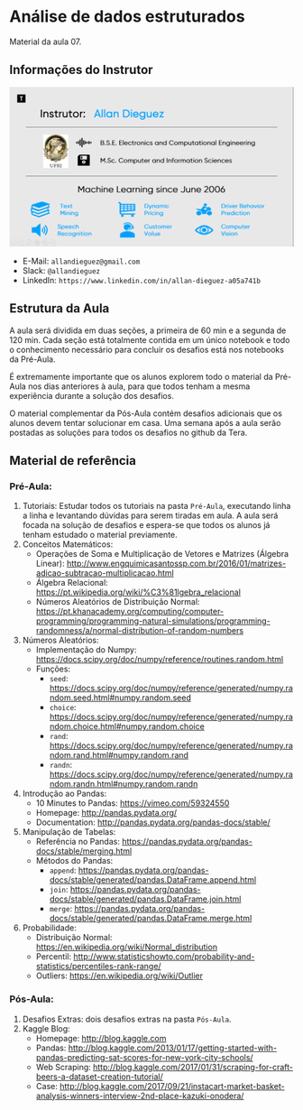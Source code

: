 # Análise de dados estruturados
Material da aula 07.

## Informações do Instrutor
![Infos do Instrutor](images/info_instrutor.png)

* E-Mail: `allandieguez@gmail.com`
* Slack: `@allandieguez`
* LinkedIn: `https://www.linkedin.com/in/allan-dieguez-a05a741b`

## Estrutura da Aula

A aula será dividida em duas seções, a primeira de 60 min e a segunda de 120 min. Cada seção está totalmente contida em um único notebook e todo o conhecimento necessário para concluir os desafios está nos notebooks da Pré-Aula. 

É extremamente importante que os alunos explorem todo o material da Pré-Aula nos dias anteriores à aula, para que todos tenham a mesma experiência durante a solução dos desafios.

O material complementar da Pós-Aula contém desafios adicionais que os alunos devem tentar solucionar em casa. Uma semana após a aula serão postadas as soluções para todos os desafios no github da Tera.


## Material de referência

### Pré-Aula:
1. Tutoriais: Estudar todos os tutoriais na pasta `Pré-Aula`, executando linha a linha e levantando dúvidas para serem tiradas em aula. A aula será focada na solução de desafios e espera-se que todos os alunos já tenham estudado o material previamente.
2. Conceitos Matemáticos:
	- Operações de Soma e Multiplicação de Vetores e Matrizes (Álgebra Linear): http://www.engquimicasantossp.com.br/2016/01/matrizes-adicao-subtracao-multiplicacao.html
	- Álgebra Relacional:  https://pt.wikipedia.org/wiki/%C3%81lgebra_relacional
	- Números Aleatórios de Distribuição Normal: https://pt.khanacademy.org/computing/computer-programming/programming-natural-simulations/programming-randomness/a/normal-distribution-of-random-numbers
3. Números Aleatórios:
	- Implementação do Numpy: https://docs.scipy.org/doc/numpy/reference/routines.random.html
	- Funções:
		- `seed`: https://docs.scipy.org/doc/numpy/reference/generated/numpy.random.seed.html#numpy.random.seed
		- `choice`: https://docs.scipy.org/doc/numpy/reference/generated/numpy.random.choice.html#numpy.random.choice
		- `rand`: https://docs.scipy.org/doc/numpy/reference/generated/numpy.random.rand.html#numpy.random.rand
		- `randn`: https://docs.scipy.org/doc/numpy/reference/generated/numpy.random.randn.html#numpy.random.randn
4. Introdução ao Pandas:
	- 10 Minutes to Pandas: https://vimeo.com/59324550
	- Homepage: http://pandas.pydata.org/
	- Documentation: http://pandas.pydata.org/pandas-docs/stable/
5. Manipulação de Tabelas:
	- Referência no Pandas: https://pandas.pydata.org/pandas-docs/stable/merging.html
	- Métodos do Pandas:
		- `append`: https://pandas.pydata.org/pandas-docs/stable/generated/pandas.DataFrame.append.html
		- `join`: https://pandas.pydata.org/pandas-docs/stable/generated/pandas.DataFrame.join.html
		- `merge`: https://pandas.pydata.org/pandas-docs/stable/generated/pandas.DataFrame.merge.html
6. Probabilidade: 
	- Distribuição Normal: https://en.wikipedia.org/wiki/Normal_distribution
	- Percentil: http://www.statisticshowto.com/probability-and-statistics/percentiles-rank-range/
	- Outliers: https://en.wikipedia.org/wiki/Outlier

### Pós-Aula:
1. Desafios Extras: dois desafios extras na pasta `Pós-Aula`.
2. Kaggle Blog:
	- Homepage: http://blog.kaggle.com
	- Pandas: http://blog.kaggle.com/2013/01/17/getting-started-with-pandas-predicting-sat-scores-for-new-york-city-schools/
	- Web Scraping: http://blog.kaggle.com/2017/01/31/scraping-for-craft-beers-a-dataset-creation-tutorial/
	- Case: http://blog.kaggle.com/2017/09/21/instacart-market-basket-analysis-winners-interview-2nd-place-kazuki-onodera/